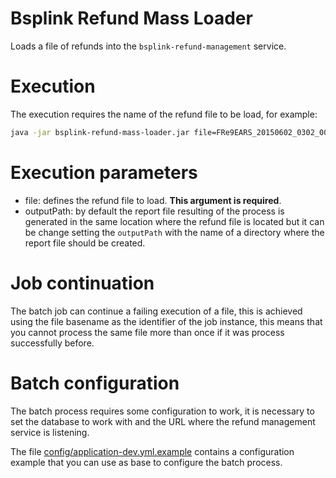 # Bsplink Refund Mass Loader

Loads a file of refunds into the `bsplink-refund-management` service.

# Execution

The execution requires the name of the refund file to be load, for example:

```bash
java -jar bsplink-refund-mass-loader.jar file=FRe9EARS_20150602_0302_003
```

# Execution parameters

- file: defines the refund file to load. **This argument is required**.
- outputPath: by default the report file resulting of the process is generated in the same location
  where the refund file is located but it can be change setting the `outputPath` with the name of
  a directory where the report file should be created.

# Job continuation

The batch job can continue a failing execution of a file, this is achieved using the file basename
as the identifier of the job instance, this means that you cannot process the same file more than
once if it was process successfully before.

# Batch configuration

The batch process requires some configuration to work, it is necessary to set the database to work
with and the URL where the refund management service is listening.

The file [config/application-dev.yml.example](config/application-dev.yml.example) contains a
configuration example that you can use as base to configure the batch process.
